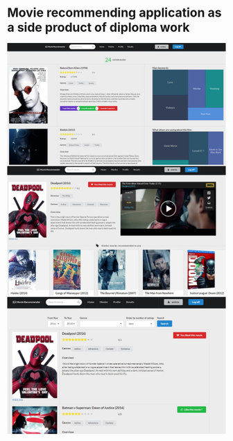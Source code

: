 # Movie recommending application as a side product of diploma work

![alt text](MovieRecommender/Images/movie_recommending.jpg "Movie recommending")
![alt text](MovieRecommender/Images/movie_detail.jpg "Movie detail page")
![alt text](MovieRecommender/Images/movie_browse.jpg "Browse movies page")

